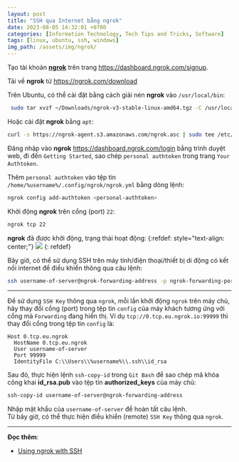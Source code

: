 ```yaml
---
layout: post
title: "SSH qua Internet bằng ngrok"
date: 2023-08-05 14:32:01 +0700
categories: [Information Technology, Tech Tips and Tricks, Software]
tags: [linux, ubuntu, ssh, windows]
img_path: /assets/img/ngrok/
---
```


Tạo tài khoản [**ngrok**](https://vegetaz.github.io/linux/windows/2014/12/04/ngrok.html) trên trang <https://dashboard.ngrok.com/signup>.

Tải về **ngrok** từ <https://ngrok.com/download>

Trên Ubuntu, có thể cài đặt bằng cách giải nén **ngrok** vào `/usr/local/bin`:
```bash
 sudo tar xvzf ~/Downloads/ngrok-v3-stable-linux-amd64.tgz -C /usr/local/bin
```

Hoặc cài đặt **ngrok** bằng `apt`:
```bash
curl -s https://ngrok-agent.s3.amazonaws.com/ngrok.asc | sudo tee /etc/apt/trusted.gpg.d/ngrok.asc >/dev/null && echo "deb https://ngrok-agent.s3.amazonaws.com buster main" | sudo tee /etc/apt/sources.list.d/ngrok.list && sudo apt update && sudo apt install ngrok
```

Đăng nhập vào **ngrok** <https://dashboard.ngrok.com/login> bằng trình duyệt web, đi đến `Getting Started`, sao chép `personal authtoken` trong trang `Your Authtoken`.

Thêm `personal authtoken` vào tệp tin `/home/%username%/.config/ngrok/ngrok.yml` bằng dòng lệnh:
```bash
ngrok config add-authtoken <personal-authtoken>
```

Khởi động **ngrok** trên cổng (port) `22`:
```bash
ngrok tcp 22
```

**ngrok** đã được khởi động, trạng thái hoạt động:
{:refdef: style="text-align: center;"}
![](ngrok.png)
{: refdef}

Bây giờ, có thể sử dụng SSH trên máy tính/điện thoại/thiết bị di động có kết nối internet để điều khiển thông qua câu lệnh:
```bash
ssh username-of-server@ngrok-forwarding-address -p ngrok-forwarding-port
```

---

Để sử dụng `SSH Key` thông qua `ngrok`, mỗi lần khởi động `ngrok` trên máy chủ, hãy thay đổi cổng (port) trong tệp tin `config` của máy khách tương ứng với cổng mà `Forwarding` đang hiển thị. Ví dụ `tcp://0.tcp.eu.ngrok.io:99999` thì thay đổi cổng trong tệp tin `config` là:
```
Host 0.tcp.eu.ngrok
  HostName 0.tcp.eu.ngrok
  User username-of-server
  Port 99999
  IdentityFile C:\\Users\\%username%\\.ssh\\id_rsa
```
Sau đó, thực hiện lệnh `ssh-copy-id` trong `Git Bash` để sao chép mã khóa công khai **id_rsa.pub** vào tệp tin **authorized_keys** của máy chủ:
```bash
ssh-copy-id username-of-server@ngrok-forwarding-address
```
Nhập mật khẩu của `username-of-server` để hoàn tất câu lệnh.  
Từ bây giờ, có thể thực hiện điều khiển (remote) `SSH Key` thông qua `ngrok`.

---

**Đọc thêm**:
- [Using ngrok with SSH](https://ngrok.com/docs/using-ngrok-with/ssh/)
